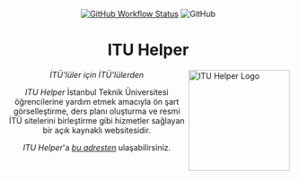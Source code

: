 <div align="center">

[![GitHub Workflow Status](https://img.shields.io/github/workflow/status/itu-helper/home/pages%20build%20and%20deployment?label=Page%20Deployment&style=flat-square)](https://github.com/itu-helper/home/actions/workflows/pages/pages-build-deployment)
![GitHub](https://img.shields.io/github/license/itu-helper/home?style=flat-square)

# **ITU Helper**

</div>
    
<div align="left">
    <img src="https://raw.githubusercontent.com/itu-helper/home/main/images/logo.png" align="right"
     alt="ITU Helper Logo" width="180" height="180">
</div>
<div align="center">

_İTÜ'lüler için İTÜ'lülerden_

_ITU Helper_ İstanbul Teknik Üniversitesi öğrencilerine yardım etmek amacıyla ön şart görselleştirme, ders planı oluşturma ve resmi İTÜ sitelerini birleştirme gibi hizmetler sağlayan bir açık kaynaklı websitesidir.

_ITU Helper_'a [_bu adresten_](https://itu-helper.github.io/home/) ulaşabilirsiniz.

</div>
